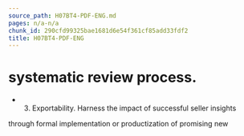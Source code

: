 ```yaml
---
source_path: H07BT4-PDF-ENG.md
pages: n/a-n/a
chunk_id: 290cfd99325bae1681d6e54f361cf85add33fdf2
title: H07BT4-PDF-ENG
---
```

# systematic review process.

- 3. Exportability. Harness the impact of successful seller insights

through formal implementation or productization of promising new
